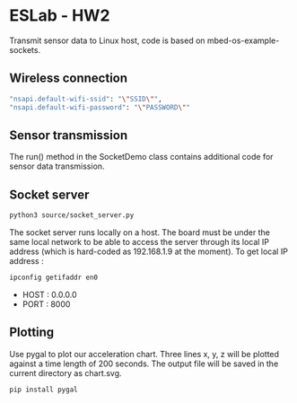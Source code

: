 # ESLab - HW2
Transmit sensor data to Linux host, code is based on mbed-os-example-sockets.
## Wireless connection
```sh
"nsapi.default-wifi-ssid": "\"SSID\"",
"nsapi.default-wifi-password": "\"PASSWORD\""
```
## Sensor transmission
The run() method in the SocketDemo class contains additional code for sensor data transmission.
## Socket server
```sh
python3 source/socket_server.py
```
The socket server runs locally on a host. The board must be under the same local network to be able to access the server through its local IP address (which is hard-coded as 192.168.1.9 at the moment).
To get local IP address : 
```sh
ipconfig getifaddr en0
```
- HOST : 0.0.0.0
- PORT : 8000

## Plotting
Use pygal to plot our acceleration chart. Three lines x, y, z will be plotted against a time length of 200 seconds. The output file will be saved in the current directory as chart.svg.
```sh
pip install pygal
```

